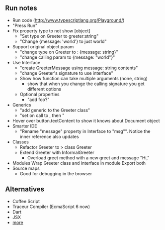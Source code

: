 Run notes
----

* Run code (http://www.typescriptlang.org/Playground/)
* "Press Run"
* Fix property type to not show [object]
    * "Set type on Greeter to greeter:string"
    * "Change {message: 'world'} to just world"
* Support original object param
    * "change type on Greeter to : {message: string}"
    * "change calling param to {message: "world"}"
* Use Interface
    * "create GreeterMessage using message: string contents"
    * "change Greeter's signature to use interface"
    * Show how function can take multiple arguments (none, string)
        * show that when you change the calling signature you get different options
    * Optional properties
        * "add foo?"
* Generics
    * "add generic <T> to the Greeter class"
    * "set <Type> on call to <String>, then <Number>"
* Hover over button.textContent to show it knows about Document object
* Smarter IDE
    * "Rename "message" property in Interface to "msg"". Notice the inner reference also updates
* Classes
    * Refactor Greeter to > class Greeter
    * Extend Greeter with InformalGreeter
        * Overload greet method with a new greet and message "Hi,"
* Modules
    Wrap Greeter class and interface in module
    Export both
* Source maps
    - Good for debugging in the browser

Alternatives
----
* Coffee Script
* Traceur Compiler (EcmaScript 6 now)
* Dart
* JSX
* [more](https://github.com/jashkenas/coffee-script/wiki/List-of-languages-that-compile-to-JS)